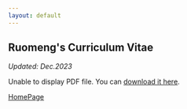 ```yaml
---
layout: default
---
```


## Ruomeng's Curriculum Vitae

_Updated: Dec.2023_

<object id="pdfViewer" data="/assets/CV_Liu_Dec2023.pdf" type="application/pdf" width="100%">
  <p>Unable to display PDF file. You can <a href="/assets/CV_Liu_Dec2023.pdf">download it here</a>.</p>
</object>

<script>
window.addEventListener('load', function() {
  adjustPDFViewerHeight();
});

window.addEventListener('resize', function() {
  adjustPDFViewerHeight();
});

function adjustPDFViewerHeight() {
  var windowHeight = window.innerHeight;
  var pdfViewer = document.getElementById('pdfViewer');
  pdfViewer.style.height = windowHeight + 'px';
}
</script>

[HomePage](./)
